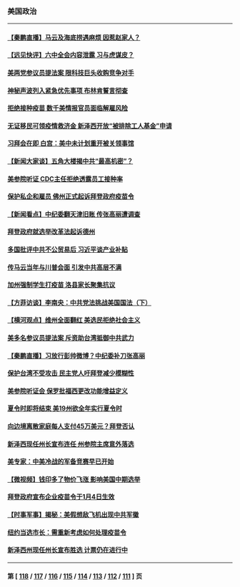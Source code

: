 ### 美国政治
---
#### [【秦鹏直播】马云及海底捞遇麻烦 因惹赵家人？](../../pages/ncid1078159/n13356732.md) 
#### [【远见快评】六中全会内容泄露 习与虎谋皮？](../../pages/ncid1078159/n13356789.md) 
#### [美两党参议员提法案 限科技巨头收购竞争对手](../../pages/ncid1078159/n13356754.md) 
#### [神秘声波列入紧急优先事项 布林肯誓言彻查](../../pages/ncid1078159/n13356554.md) 
#### [拒绝接种疫苗 数千美情报官员面临解雇风险](../../pages/ncid1078159/n13356146.md) 
#### [无证移民可领疫情救济金 新泽西开放“被排除工人基金”申请](../../pages/ncid1078159/n13356527.md) 
#### [习拜会在即 白宫：美中未计划重开被关领事馆](../../pages/ncid1078159/n13356069.md) 
#### [【新闻大家谈】五角大楼揭中共“最高机密”？](../../pages/ncid1078159/n13355885.md) 
#### [美参院听证 CDC主任拒绝透露员工接种率](../../pages/ncid1078159/n13355114.md) 
#### [保护私企和雇员 佛州正式起诉拜登政府疫苗令](../../pages/ncid1078159/n13354549.md) 
#### [【新闻看点】中纪委翻天津旧账 传张高丽遭调查](../../pages/ncid1078159/n13354249.md) 
#### [拜登政府就选举改革法起诉德州](../../pages/ncid1078159/n13354535.md) 
#### [多国批评中共不公贸易后 习近平谈产业补贴](../../pages/ncid1078159/n13354252.md) 
#### [传马云当年与川普会面 引发中共高层不满](../../pages/ncid1078159/n13354495.md) 
#### [加州强制学生打疫苗 洛县家长聚集抗议](../../pages/ncid1078159/n13354463.md) 
#### [【方菲访谈】李南央：中共党法挑战美国国法（下）](../../pages/ncid1078159/n13353629.md) 
#### [【横河观点】维州全面翻红 美选民拒绝社会主义](../../pages/ncid1078159/n13354344.md) 
#### [美多名参议员提法案 斥资助台湾抵御中共武力](../../pages/ncid1078159/n13354216.md) 
#### [【秦鹏直播】习放行彭帅微博？中纪委补刀张高丽](../../pages/ncid1078159/n13354270.md) 
#### [保护台湾不受攻击 民主党人吁拜登减少模糊性](../../pages/ncid1078159/n13354287.md) 
#### [美参院听证会 保罗批福西更改功能增益定义](../../pages/ncid1078159/n13354006.md) 
#### [夏令时即将结束 美19州欲全年实行夏令时](../../pages/ncid1078159/n13353966.md) 
#### [向边境离散家庭每人支付45万美元？拜登否认](../../pages/ncid1078159/n13353687.md) 
#### [新泽西现任州长宣布连任 州参院主席意外落选](../../pages/ncid1078159/n13351795.md) 
#### [美专家：中美冷战的军备竞赛早已开始](../../pages/ncid1078159/n13352157.md) 
#### [【微视频】钱印多了物价飞涨 影响美国中期选举](../../pages/ncid1078159/n13351932.md) 
#### [拜登政府宣布企业疫苗令于1月4日生效](../../pages/ncid1078159/n13353492.md) 
#### [【时事军事】揭秘：美假想敌飞机出现中共军徽](../../pages/ncid1078159/n13351304.md) 
#### [纽约当选市长：需重新考虑如何处理疫苗令](../../pages/ncid1078159/n13351719.md) 
#### [新泽西州现任州长宣布胜选 计票仍在进行中](../../pages/ncid1078159/n13351954.md) 

---
#### 第 [ [118](./118.md) / [117](./117.md) / [116](./116.md) / [115](./115.md) / [114](./114.md) / [113](./113.md) / [112](./112.md) / [111](./111.md) ] 页
